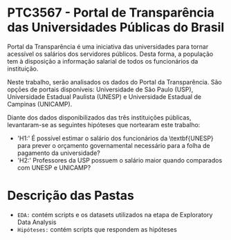 # PTC3567 - Portal de Transparência das Universidades Públicas do Brasil

Portal da Transparência é uma iniciativa das universidades para tornar acessível os salários dos servidores públicos. Desta forma, a população tem à disposição a informação salarial de todos os funcionários da instituição. 	

Neste trabalho, serão analisados os dados do Portal da Transparência. São opçōes de portais disponíveis: Universidade de São Paulo (USP), Universidade Estadual Paulista (UNESP) e Universidade Estadual de Campinas (UNICAMP).

Diante dos dados disponibilizados das três instituições públicas, levantaram-se as seguintes hipóteses que nortearam este trabalho:

- 'H1:' É possível estimar o salário dos funcionários da \textbf{UNESP} para prever o orçamento governamental necessário para a folha de pagamento da universidade?
- 'H2:' Professores da USP possuem o salário maior quando comparados com UNESP e UNICAMP?

# Descrição das Pastas

- `EDA:` contém scripts e os datasets utilizados na etapa de Exploratory Data Analysis 
- `Hipóteses:` contém scripts que respondem as hipóteses
